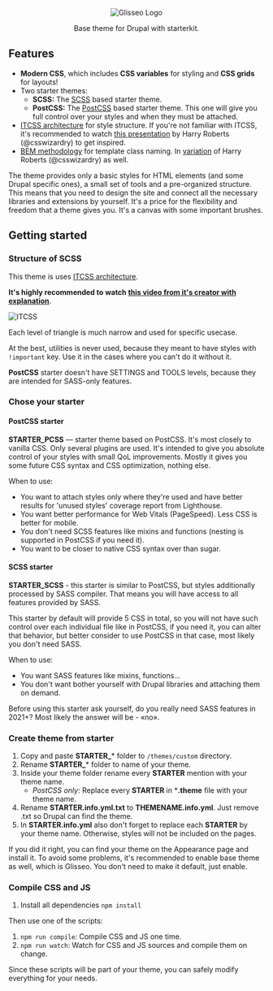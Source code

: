 <p align="center">
 <img src="https://rawgit.com/Niklan/Glisseo/8.x-1.x/logo.svg" align="center" alt="Glisseo Logo">

 <p align="center">
   Base theme for Drupal with starterkit.
 </p>
</p>

## Features

- **Modern CSS**, which includes **CSS variables** for styling and **CSS grids** for layouts!
- Two starter themes:
  - **SCSS:** The [SCSS](https://sass-lang.com/) based starter theme.
  - **PostCSS:** The [PostCSS](https://postcss.org/) based starter theme. This one will give you full control over your styles and when they must be attached.
- [ITCSS architecture](https://github.com/ahmadajmi/awesome-itcss) for style structure. If you're not familiar with ITCSS, it's recommended to watch [this presentation](https://www.youtube.com/watch?v=1OKZOV-iLj4&feature=youtu.be&t=524) by Harry Roberts (@csswizardry) to get inspired.
- [BEM methodology](https://bem.info/) for template class naming. In [variation](https://csswizardry.com/2013/01/mindbemding-getting-your-head-round-bem-syntax/) of Harry Roberts (@csswizardry) as well.

The theme provides only a basic styles for HTML elements (and some Drupal specific ones), a small set of tools and a pre-organized structure. This means that you need to design the site and connect all the necessary libraries and extensions by yourself. It's a price for the flexibility and freedom that a theme gives you. It's a canvas with some important brushes.

## Getting started

### Structure of SCSS

This theme is uses [ITCSS architecture](https://github.com/ahmadajmi/awesome-itcss).

**It's highly recommended to watch [this video from it's creator with explanation](https://youtu.be/1OKZOV-iLj4?t=524)**.

![ITCSS](https://i.imgur.com/mropqbH.png)

Each level of triangle is much narrow and used for specific usecase.

At the best, utilities is never used, because they meant to have styles with `!important` key. Use it in the cases where you can't do it without it.

**PostCSS** starter doesn't have SETTINGS and TOOLS levels, because they are intended for SASS-only features.

### Chose your starter

#### PostCSS starter

**STARTER_PCSS** — starter theme based on PostCSS. It's most closely to vanilla CSS. Only several plugins are used. It's intended to give you absolute control of your styles with small QoL improvements. Mostly it gives you some future CSS syntax and CSS optimization, nothing else.

When to use:

* You want to attach styles only where they're used and have better results for 'unused styles' coverage report from Lighthouse.
* You want better performance for Web Vitals (PageSpeed). Less CSS is better for mobile.
* You don't need SCSS features like mixins and functions (nesting is supported in PostCSS if you need it).
* You want to be closer to native CSS syntax over than sugar.

#### SCSS starter

**STARTER_SCSS** - this starter is similar to PostCSS, but styles additionally processed by SASS compiler. That means you will have access to all features provided by SASS.

This starter by default will provide 5 CSS in total, so you will not have such control over each individual file like in PostCSS, if you need it, you can alter that behavior, but better consider to use PostCSS in that case, most likely you don't need SASS.

When to use:

* You want SASS features like mixins, functions...
* You don't want bother yourself with Drupal libraries and attaching them on demand.

Before using this starter ask yourself, do you really need SASS features in 2021+? Most likely the answer will be - «no».

### Create theme from starter

1. Copy and paste **STARTER_*** folder to `/themes/custom` directory.
1. Rename **STARTER_*** folder to name of your theme.
1. Inside your theme folder rename every **STARTER** mention with your theme name.
    * *PostCSS only*: Replace every **STARTER** in ***.theme** file with your theme name.
1. Rename **STARTER.info.yml.txt** to **THEMENAME.info.yml**. Just remove .txt so Drupal can find the theme.
1. In **STARTER.info.yml** also don't forget to replace each **STARTER** by your theme name. Otherwise, styles will not be included on the pages.

If you did it right, you can find your theme on the Appearance page and install it. To avoid some problems, it's recommended to enable base theme as well, which is Glisseo. You don't need to make it default, just enable.

### Compile CSS and JS

1. Install all dependencies `npm install`

Then use one of the scripts:

1. `npm run compile`: Compile CSS and JS one time.
1. `npm run watch`: Watch for CSS and JS sources and compile them on change.

Since these scripts will be part of your theme, you can safely modify everything for your needs.
